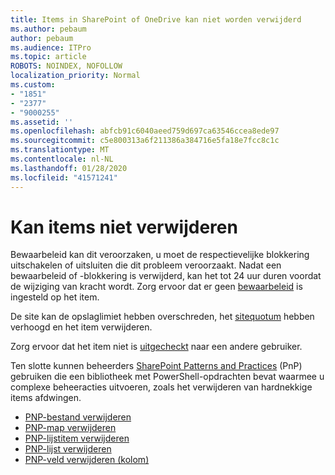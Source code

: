 ```yaml
---
title: Items in SharePoint of OneDrive kan niet worden verwijderd
ms.author: pebaum
author: pebaum
ms.audience: ITPro
ms.topic: article
ROBOTS: NOINDEX, NOFOLLOW
localization_priority: Normal
ms.custom:
- "1851"
- "2377"
- "9000255"
ms.assetid: ''
ms.openlocfilehash: abfcb91c6040aeed759d697ca63546ccea8ede97
ms.sourcegitcommit: c5e800313a6f211386a384716e5fa18e7fcc8c1c
ms.translationtype: MT
ms.contentlocale: nl-NL
ms.lasthandoff: 01/28/2020
ms.locfileid: "41571241"
---
```

# <a name="unable-to-delete-items"></a>Kan items niet verwijderen

Bewaarbeleid kan dit veroorzaken, u moet de respectievelijke blokkering uitschakelen of uitsluiten die dit probleem veroorzaakt. Nadat een bewaarbeleid of -blokkering is verwijderd, kan het tot 24 uur duren voordat de wijziging van kracht wordt. Zorg ervoor dat er geen [bewaarbeleid](https://docs.microsoft.com/office365/securitycompliance/retention-policies) is ingesteld op het item.

De site kan de opslaglimiet hebben overschreden, het [sitequotum](https://docs.microsoft.com/powershell/module/sharepoint-online/set-sposite?view=sharepoint-ps) hebben verhoogd en het item verwijderen.

Zorg ervoor dat het item niet is [uitgecheckt](https://support.office.com/article/check-out-check-in-or-discard-changes-to-files-in-a-library-7e2c12a9-a874-4393-9511-1378a700f6de) naar een andere gebruiker.

Ten slotte kunnen beheerders [SharePoint Patterns and Practices](https://docs.microsoft.com/powershell/sharepoint/sharepoint-pnp/sharepoint-pnp-cmdlets?view=sharepoint-ps#installation) (PnP) gebruiken die een bibliotheek met PowerShell-opdrachten bevat waarmee u complexe beheeracties uitvoeren, zoals het verwijderen van hardnekkige items afdwingen.
- [PNP-bestand verwijderen](https://docs.microsoft.com/powershell/module/sharepoint-pnp/remove-pnpfile?view=sharepoint-ps)
- [PNP-map verwijderen](https://docs.microsoft.com/powershell/module/sharepoint-pnp/remove-pnpfolder?view=sharepoint-ps)
- [PNP-lijstitem verwijderen](https://docs.microsoft.com/powershell/module/sharepoint-pnp/remove-pnplistitem?view=sharepoint-ps)
- [PNP-lijst verwijderen](https://docs.microsoft.com/powershell/module/sharepoint-pnp/remove-pnplist?view=sharepoint-ps)
- [PNP-veld verwijderen (kolom)](https://docs.microsoft.com/powershell/module/sharepoint-pnp/remove-pnpfield?view=sharepoint-ps)